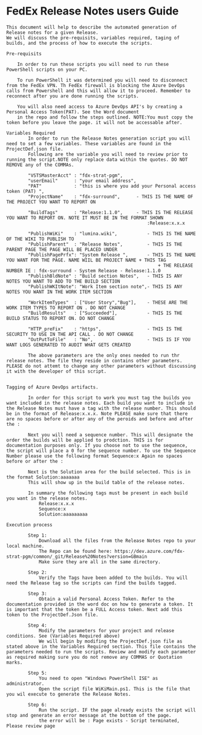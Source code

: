 # FedEx Release Notes users Guide

    This document will help to describe the automated generation of Release notes for a given Release.
    We will discuss the pre-requisits, variables required, taging of builds, and the process of how to execute the scripts.

    Pre-requisits

        In order to run these scripts you will need to run these PowerShell scripts on your PC.

        To run PowerShell it was determined you will need to disconnect from the FedEx VPN. Th FedEx firewall is blocking the Azure DevOps calls from Powershell and this will allow it to proceed. Remember to reconnect after you are done running the scripts.

        You will also need access to Azure DevOps API's by creating a Personal Access Token(PAT). See the Word document
        in the repo and follow the steps outlined. NOTE:You must copy the token before you leave the page. it will not be accessable after.
        
    Variables Required
            In order to run the Release Notes generation script you will need to set a few variables. These variables are found in the ProjectDef.json file. 
            Following are the variable you will need to review prior to running the script.NOTE only replace data within the quotes. DO NOT REMOVE any of the COMMAs.

            "VSTSMasterAcct" : "fdx-strat-pgm",
            "userEmail"      : "your email address",
            "PAT"            : "this is where you add your Personal access token (PAT) ",       
            "ProjectName"    : "fdx-surround",      - THIS IS THE NAME OF THE PROJECT YOU WANT TO REPORT ON

            "BuildTags"      : "Release:1.1.0",     - THIS IS THE RELEASE YOU WANT TO REPORT ON. NOTE IT MUST BE IN THE FORMAT SHOWN
                                                        :Release:x.x.x 

            "PublishWiKi"    : "lumina.wiki",           - THIS IS THE NAME OF THE WIKI TO PUBLISH TO 
            "PublishParent"  : "Release Notes",         - THIS IS THE PARENT PAGE THE PAGE WILL BE PLACED UNDER
            "PublishPagePrfx": "System Release ",       - THIS IS THE NAME YOU WANT FOR THE PAGE. NAME WIIL BE PROJECT NAME + THIS TAG 
                                                            + THE RELEASE NUMBER IE : fdx-surround - System Release - Release:1.1.0
            "PublishBldNote" : "Build section Notes",   - THIS IS ANY NOTES YOU WANT TO ADD TO THE BUILD SECTION
            "PublishWKItNote": "Work Item section note",- THIS IS ANY NOTES YOU WANT IN THE WORK ITEM SECTION
              
            "WorkItemTypes"  : ["User Story","Bug"],    - THESE ARE THE WORK ITEM TYPES TO REPORT ON . DO NOT CHANGE
            "BuildResults"   : ["Succeeded"],           - THIS IS THE BUILD STATUS TO REPORT ON. DO NOT CHANGE
            
            "HTTP_preFix"    : "https",                 - THIS IS THE SECURITY TO USE IN THE API CALL . DO NOT CHANGE
            "OutPutToFile"   : "No",                    - THIS IS IF YOU WANT LOGS GENERATED TO AUDIT WHAT GETS CREATED

            The above parameters are the only ones needed to run thr release notes. The file they reside in contains other parameters. PLEASE do not attemt to change any other parameters without discussing it with the developer of this script.


    Tagging of Azure DevOps artifacts. 

            In order for this script to work you must tag the builds you want included in the release notes. Each build you want to include in the Release Notes must have a tag with the release number. This should be in the format of Release:x.x.x. Note PLEASE make sure that there are no spaces before or after any of the peroids and before and after the :

            Next you will need a sequence number. This will designate the order the builds will be applied to prodction. THIS is for documentation purposes only. If you choose not to use the sequence, the script will place a 0 for the sequence number. To use the Sequence Number please use the following format Sequence:x Again no spaces before or after the :

            Next is the Solution area for the build selected. This is in the format Solution:aaaaaaa
            This will show up in the build table of the release notes.

            In summary the following tags must be present in each build you want in the release notes.
                Release:x.x.x
                Sequence:x
                Solution:aaaaaaaaa

    Execution process

            Step 1:
                Download all the files from the Release Notes repo to your local machine.
                The Repo can be found here: https://dev.azure.com/fdx-strat-pgm/common/_git/Release%20Notes?version=GBmain
                Make sure they are all in the same directory.
            
            Step 2:
                Verify the Tags have been added to the builds. You will need the Release tag so the scripts can find the builds tagged.

            Step 3: 
                Obtain a valid Personal Access Token. Refer to the documentation provided in the word doc on how to generate a token. It is important that the token be a FULL Access token. Next add this token to the ProjectDef.Json file.

            Step 4:
                Modify the parameters for your project and release conditions. See (Variables Required above)
                We will begin by modifing the ProjectDef.json file as stated above in the Variables Required section. This file contains the parameters needed to run the scripts. Review and modify each parameter as required making sure you do not remove any COMMAS or Quotation marks.

            Step 5:
                You need to open "Windows PowerShell ISE" as administrator.
                Open the script file WiKiMain.ps1. This is the file that you wil execute to generate the Release Notes. 
                                          
            Step 6:
                Run the script. IF the page already exists the script will stop and generate an error message at the bottom of the page.
                the error will be : Page exists - Script terminated, Please review page
